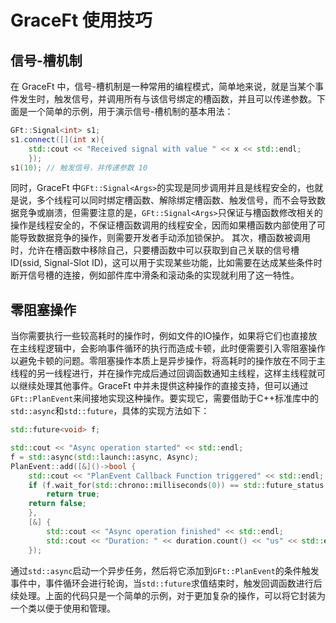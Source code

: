 # GraceFt 使用技巧

## 信号-槽机制

在 GraceFt 中，信号-槽机制是一种常用的编程模式，简单地来说，就是当某个事件发生时，触发信号，并调用所有与该信号绑定的槽函数，并且可以传递参数。下面是一个简单的示例，用于演示信号-槽机制的基本用法：
```cpp
GFt::Signal<int> s1;
s1.connect([](int x){
    std::cout << "Received signal with value " << x << std::endl;
    });
s1(10); // 触发信号，并传递参数 10
```
同时，GraceFt 中`GFt::Signal<Args>`的实现是同步调用并且是线程安全的，也就是说，多个线程可以同时绑定槽函数、解除绑定槽函数、触发信号，而不会导致数据竞争或崩溃，但需要注意的是，`GFt::Signal<Args>`只保证与槽函数修改相关的操作是线程安全的，不保证槽函数调用的线程安全，因而如果槽函数内部使用了可能导致数据竞争的操作，则需要开发者手动添加锁保护。
其次，槽函数被调用时，允许在槽函数中移除自己，只要槽函数中可以获取到自己关联的信号槽ID(ssid, Signal-Slot ID)，这可以用于实现某些功能，比如需要在达成某些条件时断开信号槽的连接，例如部件库中滑条和滚动条的实现就利用了这一特性。

## 零阻塞操作

当你需要执行一些较高耗时的操作时，例如文件的IO操作，如果将它们也直接放在主线程逻辑中，会影响事件循环的执行而造成卡顿，此时便需要引入零阻塞操作以避免卡顿的问题。零阻塞操作本质上是异步操作，将高耗时的操作放在不同于主线程的另一线程进行，并在操作完成后通过回调函数通知主线程，这样主线程就可以继续处理其他事件。GraceFt 中并未提供这种操作的直接支持，但可以通过`GFt::PlanEvent`来间接地实现这种操作。要实现它，需要借助于C++标准库中的`std::async`和`std::future`，具体的实现方法如下：
```cpp
std::future<void> f;

std::cout << "Async operation started" << std::endl;
f = std::async(std::launch::async, Async);
PlanEvent::add([&]()->bool {
    std::cout << "PlanEvent Callback Function triggered" << std::endl;
    if (f.wait_for(std::chrono::milliseconds(0)) == std::future_status::ready)
        return true;
    return false;
    },
    [&] {
        std::cout << "Async operation finished" << std::endl;
        std::cout << "Duration: " << duration.count() << "us" << std::endl;
    });
```
通过`std::async`启动一个异步任务，然后将它添加到`GFt::PlanEvent`的条件触发事件中，事件循环会进行轮询，当`std::future`求值结束时，触发回调函数进行后续处理。上面的代码只是一个简单的示例，对于更加复杂的操作，可以将它封装为一个类以便于使用和管理。